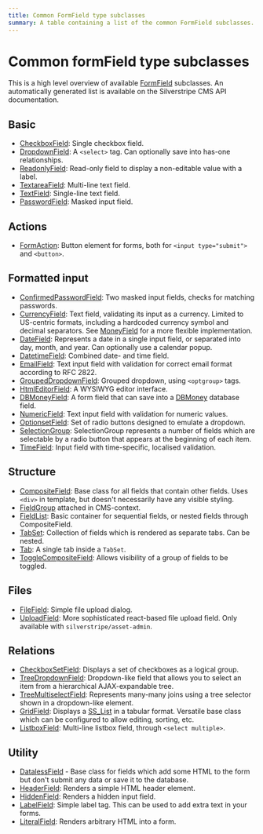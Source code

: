 ```yaml
---
title: Common FormField type subclasses
summary: A table containing a list of the common FormField subclasses.
---
```


# Common formField type subclasses

This is a high level overview of available [FormField](api:SilverStripe\Forms\FormField) subclasses. An automatically generated list is available
on the Silverstripe CMS API documentation.

## Basic

- [CheckboxField](api:SilverStripe\Forms\CheckboxField): Single checkbox field.
- [DropdownField](api:SilverStripe\Forms\DropdownField): A `<select>` tag. Can optionally save into has-one relationships.
- [ReadonlyField](api:SilverStripe\Forms\ReadonlyField): Read-only field to display a non-editable value with a label.
- [TextareaField](api:SilverStripe\Forms\TextareaField): Multi-line text field.
- [TextField](api:SilverStripe\Forms\TextField): Single-line text field.
- [PasswordField](api:SilverStripe\Forms\PasswordField): Masked input field.

## Actions

- [FormAction](api:SilverStripe\Forms\FormAction): Button element for forms, both for `<input type="submit">` and `<button>`.

## Formatted input

- [ConfirmedPasswordField](api:SilverStripe\Forms\ConfirmedPasswordField): Two masked input fields, checks for matching passwords.
- [CurrencyField](api:SilverStripe\Forms\CurrencyField): Text field, validating its input as a currency. Limited to US-centric formats, including a hardcoded currency symbol and decimal separators.
 See [MoneyField](api:SilverStripe\Forms\MoneyField) for a more flexible implementation.
- [DateField](api:SilverStripe\Forms\DateField): Represents a date in a single input field, or separated into day, month, and year. Can optionally use a calendar popup.
- [DatetimeField](api:SilverStripe\Forms\DatetimeField): Combined date- and time field.
- [EmailField](api:SilverStripe\Forms\EmailField): Text input field with validation for correct email format according to RFC 2822.
- [GroupedDropdownField](api:SilverStripe\Forms\GroupedDropdownField): Grouped dropdown, using `<optgroup>` tags.
- [HtmlEditorField](api:SilverStripe\Forms\HTMLEditor\HtmlEditorField): A WYSIWYG editor interface.
- [DBMoneyField](api:SilverStripe\ORM\FieldType\DBMoneyField): A form field that can save into a [DBMoney](api:SilverStripe\ORM\FieldType\DBMoney) database field.
- [NumericField](api:SilverStripe\Forms\NumericField): Text input field with validation for numeric values.
- [OptionsetField](api:SilverStripe\Forms\OptionsetField): Set of radio buttons designed to emulate a dropdown.
- [SelectionGroup](api:SilverStripe\Forms\SelectionGroup): SelectionGroup represents a number of fields which are selectable by a radio button that appears at the beginning of each item.
- [TimeField](api:SilverStripe\Forms\TimeField): Input field with time-specific, localised validation.

## Structure

- [CompositeField](api:SilverStripe\Forms\CompositeField): Base class for all fields that contain other fields. Uses `<div>` in template, but
doesn't necessarily have any visible styling.
- [FieldGroup](api:SilverStripe\Forms\FieldGroup) attached in CMS-context.
- [FieldList](api:SilverStripe\Forms\FieldList): Basic container for sequential fields, or nested fields through CompositeField.
- [TabSet](api:SilverStripe\Forms\TabSet): Collection of fields which is rendered as separate tabs. Can be nested.
- [Tab](api:SilverStripe\Forms\Tab): A single tab inside a `TabSet`.
- [ToggleCompositeField](api:SilverStripe\Forms\ToggleCompositeField): Allows visibility of a group of fields to be toggled.

## Files

- [FileField](api:SilverStripe\Forms\FileField): Simple file upload dialog.
- [UploadField](api:SilverStripe\AssetAdmin\Forms\UploadField): More sophisticated react-based file upload field. Only available with `silverstripe/asset-admin`.

## Relations

- [CheckboxSetField](api:SilverStripe\Forms\CheckboxSetField): Displays a set of checkboxes as a logical group.
- [TreeDropdownField](api:SilverStripe\Forms\TreeDropdownField): Dropdown-like field that allows you to select an item from a hierarchical AJAX-expandable tree.
- [TreeMultiselectField](api:SilverStripe\Forms\TreeMultiselectField): Represents many-many joins using a tree selector shown in a dropdown-like element.
- [GridField](api:SilverStripe\Forms\GridField\GridField): Displays a [SS_List](api:SilverStripe\ORM\SS_List) in a tabular format. Versatile base class which can be configured to allow editing, sorting, etc.
- [ListboxField](api:SilverStripe\Forms\ListboxField): Multi-line listbox field, through `<select multiple>`.

## Utility

- [DatalessField](api:SilverStripe\Forms\DatalessField) - Base class for fields which add some HTML to the form but don't submit any data or
save it to the database.
- [HeaderField](api:SilverStripe\Forms\HeaderField): Renders a simple HTML header element.
- [HiddenField](api:SilverStripe\Forms\HiddenField): Renders a hidden input field.
- [LabelField](api:SilverStripe\Forms\LabelField): Simple label tag. This can be used to add extra text in your forms.
- [LiteralField](api:SilverStripe\Forms\LiteralField): Renders arbitrary HTML into a form.
